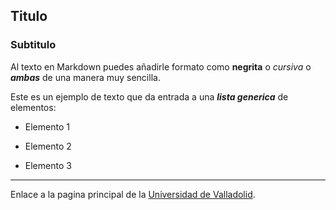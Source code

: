 	
## Titulo	
### Subtitulo	
Al texto en Markdown puedes añadirle formato como **negrita** o *cursiva* o ***ambas*** de una manera muy sencilla.

	
Este es un ejemplo de texto que da entrada a una ***lista generica*** de elementos:	
	
- Elemento 1
- Elemento 2
	
- Elemento 3

	


	
---	
Enlace a la pagina principal de la [Universidad de Valladolid](http://www.uva.es).

	
	
